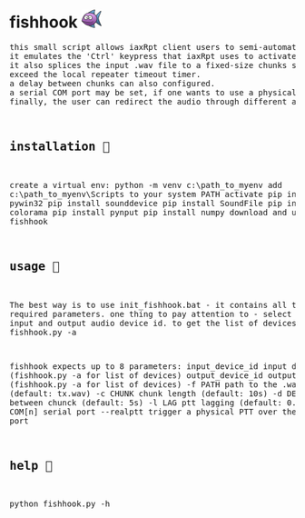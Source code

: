 # fishhook ![alt text](https://raw.githubusercontent.com/4Z1KD/fishhook/main/fishhook48.png)
<pre>
this small script allows iaxRpt client users to semi-automate their broadcast system.
it emulates the 'Ctrl' keypress that iaxRpt uses to activate the ptt.
it also splices the input .wav file to a fixed-size chunks so that it does not
exceed the local repeater timeout timer.
a delay between chunks can also configured.
a serial COM port may be set, if one wants to use a physical PTT.
finally, the user can redirect the audio through different audio devices.
</pre>
<p/>
<pre>

installation 🎣
---------------
create a virtual env: python -m venv c:\path_to_myenv
add c:\path_to_myenv\Scripts to your system PATH
activate
pip install pywin32
pip install sounddevice
pip install SoundFile
pip install colorama
pip install pynput
pip install numpy
download and unzip fishhook

usage 🎣
--------
The best way is to use init_fishhook.bat - it contains all the required parameters.
one thing to pay attention to - select the correct input and output audio device id.
to get the list of devices, run: fishhook.py -a

fishhook expects up to 8 parameters:
input_device_id     input device id (fishhook.py -a for list of devices)
output_device_id    output device id (fishhook.py -a for list of devices)
-f PATH             path to the .wav file (default: tx.wav)
-c CHUNK            chunk length (default: 10s)
-d DELAY            delay between chunck (default: 5s)
-l LAG              ptt lagging (default: 0.5s)
-s COM[n]           serial port
--realptt           trigger a physical PTT over the serial port

help 🎣
-----
python fishhook.py -h

</pre>
